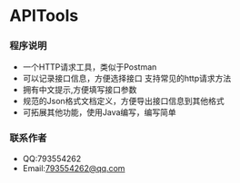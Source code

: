 # APITools

### 程序说明
* 一个HTTP请求工具，类似于Postman
* 可以记录接口信息，方便选择接口 支持常见的http请求方法
* 拥有中文提示,方便填写接口参数
* 规范的Json格式文档定义，方便导出接口信息到其他格式
* 可拓展其他功能，使用Java编写，编写简单

### 联系作者
* QQ:793554262
* Email:793554262@qq.com
